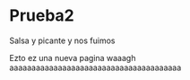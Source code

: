 # Prueba2
Salsa y picante y nos fuimos

Ezto ez una nueva pagina waaagh aaaaaaaaaaaaaaaaaaaaaaaaaaaaaaaaaaaaaaa